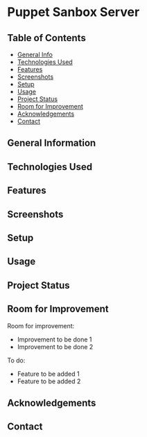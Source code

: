 # Puppet Sanbox Server

## Table of Contents
* [General Info](#general-information)
* [Technologies Used](#technologies-used)
* [Features](#features)
* [Screenshots](#screenshots)
* [Setup](#setup)
* [Usage](#usage)
* [Project Status](#project-status)
* [Room for Improvement](#room-for-improvement)
* [Acknowledgements](#acknowledgements)
* [Contact](#contact)
<!-- * [License](#license) -->


## General Information
<!-- - Provide general information about your project here.
- What problem does it (intend to) solve?
- What is the purpose of your project?
- Why did you undertake it?-->



## Technologies Used


## Features



## Screenshots


## Setup
<!--What are the project requirements/dependencies? Where are they listed? A requirements.txt or a Pipfile.lock file perhaps? Where is it located?

Proceed to describe how to install / setup one's local environment / get started with the project.-->


## Usage
<!--How does one go about using it?
Provide various use cases and code examples here.-->



## Project Status
<!--Project is: _in progress_ / _complete_ / _no longer being worked on_. If you are no longer working on it, provide reasons why.-->


## Room for Improvement
<!--Include areas you believe need improvement / could be improved. Also add TODOs for future development.-->

Room for improvement:
- Improvement to be done 1
- Improvement to be done 2

To do:
- Feature to be added 1
- Feature to be added 2


## Acknowledgements
<!--Give credit here.
- This project was inspired by...
- This project was based on [this tutorial](https://www.example.com).
- Many thanks to... -->


## Contact



<!-- Optional -->
<!-- ## License -->
<!-- This project is open source and available under the [... License](). -->

<!-- You don't have to include all sections - just the one's relevant to your project -->
